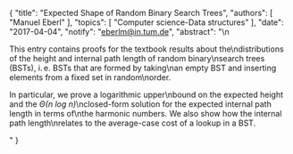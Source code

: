 {
    "title": "Expected Shape of Random Binary Search Trees",
    "authors": [
        "Manuel Eberl"
    ],
    "topics": [
        "Computer science-Data structures"
    ],
    "date": "2017-04-04",
    "notify": "eberlm@in.tum.de",
    "abstract": "\n<p>This entry contains proofs for the textbook results about the\ndistributions of the height and internal path length of random binary\nsearch trees (BSTs), i.&thinsp;e. BSTs that are formed by taking\nan empty BST and inserting elements from a fixed set in random\norder.</p>  <p>In particular, we prove a logarithmic upper\nbound on the expected height and the <em>Θ(n log n)</em>\nclosed-form solution for the expected internal path length in terms of\nthe harmonic numbers. We also show how the internal path length\nrelates to the average-case cost of a lookup in a BST.</p>"
}
